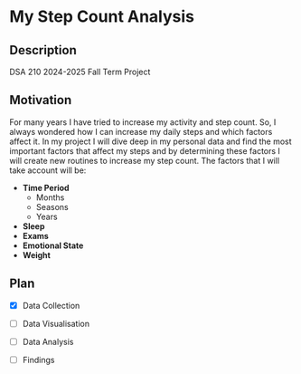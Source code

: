 # My Step Count Analysis

## Description

DSA 210  2024-2025 Fall Term Project

## Motivation 
For many years I have tried to increase my activity and step count. So, I always wondered how I can increase my daily steps and  which factors affect it.
In my project I will dive deep in my personal data and find the most important factors that affect my steps and by determining these factors I will create new routines to increase my step count. The factors that I will take account will be:
* **Time Period**
  * Months
  * Seasons
  * Years  
* **Sleep**
* **Exams**
* **Emotional State**
* **Weight**

## Plan
- [X] Data Collection
- [ ] Data Visualisation
- [ ] Data Analysis
- [ ] Findings

